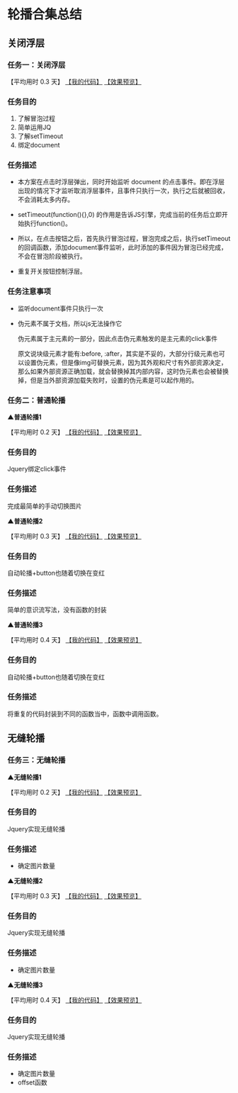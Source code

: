 # 轮播合集总结

## 关闭浮层
### 任务一：关闭浮层

【平均用时 0.3 天】
[【我的代码】](https://github.com/wangsiyuan233/MySwiper/blob/master/%E4%BB%BB%E5%8A%A1%E4%B8%80/%E5%85%B3%E9%97%AD%E6%B5%AE%E5%B1%82.html)
[【效果预览】](http://wangsiyuan233.cn/MySwiper//%E4%BB%BB%E5%8A%A1%E4%B8%80/%E5%85%B3%E9%97%AD%E6%B5%AE%E5%B1%82.html)

### 任务目的
1. 了解冒泡过程
2. 简单运用JQ
3. 了解setTimeout
4. 绑定document

### 任务描述
- 本方案在点击时浮层弹出，同时开始监听 document 的点击事件。即在浮层出现的情况下才监听取消浮层事件，且事件只执行一次，执行之后就被回收，不会消耗太多内存。 

- setTimeout(function(){},0) 的作用是告诉JS引擎，完成当前的任务后立即开始执行function()。

- 所以，在点击按钮之后，首先执行冒泡过程，冒泡完成之后，执行setTimeout的回调函数，添加document事件监听，此时添加的事件因为冒泡已经完成，不会在冒泡阶段被执行。

- 重复开关按钮控制浮层。

### 任务注意事项

- 监听document事件只执行一次

- 伪元素不属于文档，所以js无法操作它

	伪元素属于主元素的一部分，因此点击伪元素触发的是主元素的click事件

	原文说块级元素才能有:before, :after，其实是不妥的，大部分行级元素也可以设置伪元素，但是像img可替换元素，因为其外观和尺寸有外部资源决定，那么如果外部资源正确加载，就会替换掉其内部内容，这时伪元素也会被替换掉，但是当外部资源加载失败时，设置的伪元素是可以起作用的。


### 任务二：普通轮播

**▲普通轮播1**

【平均用时 0.2 天】
[【我的代码】](https://github.com/wangsiyuan233/MySwiper/blob/master/%E4%BB%BB%E5%8A%A1%E4%BA%8C%EF%BC%9A%E6%99%AE%E9%80%9A%E8%BD%AE%E6%92%AD/%E6%99%AE%E9%80%9A%E8%BD%AE%E6%92%AD1.html)
[【效果预览】](http://wangsiyuan233.cn/MySwiper/%E4%BB%BB%E5%8A%A1%E4%BA%8C%EF%BC%9A%E6%99%AE%E9%80%9A%E8%BD%AE%E6%92%AD/%E6%99%AE%E9%80%9A%E8%BD%AE%E6%92%AD1.html)

### 任务目的
Jquery绑定click事件

### 任务描述
完成最简单的手动切换图片


**▲普通轮播2**

【平均用时 0.3 天】
[【我的代码】](https://github.com/wangsiyuan233/MySwiper/blob/master/%E4%BB%BB%E5%8A%A1%E4%BA%8C%EF%BC%9A%E6%99%AE%E9%80%9A%E8%BD%AE%E6%92%AD/%E6%99%AE%E9%80%9A%E8%BD%AE%E6%92%AD2.html)
[【效果预览】](http://wangsiyuan233.cn/MySwiper/%E4%BB%BB%E5%8A%A1%E4%BA%8C%EF%BC%9A%E6%99%AE%E9%80%9A%E8%BD%AE%E6%92%AD/%E6%99%AE%E9%80%9A%E8%BD%AE%E6%92%AD2.html)

### 任务目的
自动轮播+button也随着切换在变红

### 任务描述 
简单的意识流写法，没有函数的封装


**▲普通轮播3**

【平均用时 0.4 天】
[【我的代码】](https://github.com/wangsiyuan233/MySwiper/blob/master/%E4%BB%BB%E5%8A%A1%E4%BA%8C%EF%BC%9A%E6%99%AE%E9%80%9A%E8%BD%AE%E6%92%AD/%E6%99%AE%E9%80%9A%E8%BD%AE%E6%92%AD3.html)
[【效果预览】](http://wangsiyuan233.cn/MySwiper/%E4%BB%BB%E5%8A%A1%E4%BA%8C%EF%BC%9A%E6%99%AE%E9%80%9A%E8%BD%AE%E6%92%AD/%E6%99%AE%E9%80%9A%E8%BD%AE%E6%92%AD3.html)

### 任务目的
自动轮播+button也随着切换在变红

### 任务描述 
将重复的代码封装到不同的函数当中，函数中调用函数。

## 无缝轮播
### 任务三：无缝轮播

**▲无缝轮播1**

【平均用时 0.2 天】
[【我的代码】](https://github.com/wangsiyuan233/MySwiper/blob/master/%E4%BB%BB%E5%8A%A1%E4%B8%89%EF%BC%9A%E6%97%A0%E7%BC%9D%E8%BD%AE%E6%92%AD/%E6%97%A0%E7%BC%9D%E8%BD%AE%E6%92%AD1.html)
[【效果预览】](http://wangsiyuan233.cn/MySwiper/%E4%BB%BB%E5%8A%A1%E4%B8%89%EF%BC%9A%E6%97%A0%E7%BC%9D%E8%BD%AE%E6%92%AD/%E6%97%A0%E7%BC%9D%E8%BD%AE%E6%92%AD1.html)

### 任务目的
Jquery实现无缝轮播

### 任务描述
- 确定图片数量


**▲无缝轮播2**

【平均用时 0.3 天】
[【我的代码】](https://github.com/wangsiyuan233/MySwiper/blob/master/%E4%BB%BB%E5%8A%A1%E4%B8%89%EF%BC%9A%E6%97%A0%E7%BC%9D%E8%BD%AE%E6%92%AD/%E6%97%A0%E7%BC%9D%E8%BD%AE%E6%92%AD2.html)
[【效果预览】](http://wangsiyuan233.cn/MySwiper/%E4%BB%BB%E5%8A%A1%E4%B8%89%EF%BC%9A%E6%97%A0%E7%BC%9D%E8%BD%AE%E6%92%AD/%E6%97%A0%E7%BC%9D%E8%BD%AE%E6%92%AD2.html)

### 任务目的
Jquery实现无缝轮播

### 任务描述 
- 确定图片数量



**▲无缝轮播3**

【平均用时 0.4 天】
[【我的代码】](https://github.com/wangsiyuan233/MySwiper/blob/master/%E4%BB%BB%E5%8A%A1%E4%B8%89%EF%BC%9A%E6%97%A0%E7%BC%9D%E8%BD%AE%E6%92%AD/%E6%97%A0%E7%BC%9D%E8%BD%AE%E6%92%AD3.html)
[【效果预览】](http://wangsiyuan233.cn/MySwiper/%E4%BB%BB%E5%8A%A1%E4%B8%89%EF%BC%9A%E6%97%A0%E7%BC%9D%E8%BD%AE%E6%92%AD/%E6%97%A0%E7%BC%9D%E8%BD%AE%E6%92%AD3.html)

### 任务目的
Jquery实现无缝轮播

### 任务描述 
- 确定图片数量
- offset函数